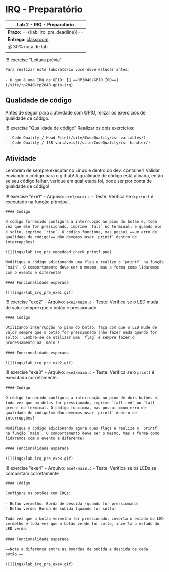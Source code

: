 # IRQ - Preparatório

| Lab 2 - IRQ - Preparatório                          |
|-----------------------------------------------------|
| **Prazo**: =={{lab_irq_pre_deadline}}==             |
| **Entrega:** [classroom]({{lab_irq_pre_classroom}}) |
| 💰 30% nota de lab                                  |

!!! exercise "Leitura prévia"

    Para realizar este laboratório você deve estudar antes.
   
    - O que é uma IRQ de GPIO: [📘 ==RP2040/GPIO IRQ==](/site/rp2040/rp2040-gpio-irq)

## Qualidade de código

Antes de seguir para a atividade com GPIO, relizar os exercícios de qualidade de código.

!!! exercise "Qualidade de código"
    Realizar os dois exercícios:
    
    - [Code Quality / Head File](/site/CodeQuality/isr-variables/)
    - [Code Quality / ISR variáveis](/site/CodeQuality/isr-handler/)

## Atividade

Lembrem de sempre executar no Linux e dentro do dev. container! Validar enviando o código para o github! A qualidade de código está ativada, então se seu código falhar, verique em qual etapa foi, pode ser por conta de qualidade de código!

!!! exercise "exe1"
    - Arquivo: `exe1/main.c`
    - Teste: Verifica se o `printf` é executado na função principal.
    
    #### Código
    
    O código fornecido configura a interrupção no pino do botão e, toda vez que ele for pressionado, imprime `fall` no terminal; e quando ele é solto, imprime `rise`. O código funciona, mas possui ==um erro de qualidade de código!== Não devemos usar `printf` dentro de interrupções!
    
    ![](imgs/lab_irq_pre_embedded_check_printf.png)
    
    Modifique o código adicionando uma flag e realize o `printf` na função `main`. O comportamento deve ser o mesmo, mas a forma como lidaremos com o evento é diferente!
    
    #### Funcionalidade esperada
    
    ![](imgs/lab_irq_pre_exe1.gif)

!!! exercise "exe2"
    - Arquivo: `exe2/main.c`
    - Teste: Verifica se o LED muda de valor sempre que o botão é pressionado.
    
    #### Código
    
    Utilizando interrupção no pino do botão, faça com que o LED mude de valor sempre que o botão for pressionado (não fazer nada quando for solto)! Lembre-se de utilizar uma `flag` e sempre fazer o processamento na `main`!  
    
    #### Funcionalidade esperada

    ![](imgs/lab_irq_pre_exe2.gif)

!!! exercise "exe3"
    - Arquivo: `exe3/main.c`
    - Teste: Verifica se o `printf` é executado corretamente.
    
    #### Código
    
    O código fornecido configura a interrupção no pino de dois botões e, toda vez que um deles for pressionado, imprime `fall red` ou `fall green` no terminal. O código funciona, mas possui ==um erro de qualidade de código!== Não devemos usar `printf` dentro de interrupções!

    Modifique o código adicionando agora duas flags e realize o `printf` na função `main`. O comportamento deve ser o mesmo, mas a forma como lidaremos com o evento é diferente!

    #### Funcionalidade esperada

    ![](imgs/lab_irq_pre_exe3.gif)

!!! exercise "exe4"
    - Arquivo: `exe4/main.c`
    - Teste: Verifica se os LEDs se comportam corretamente
    
    #### Código
 
    Configure os botões com IRQs:
    
    - Botão vermelho: Borda de descida (quando for pressionado)
    - Botão verde: Borda de subida (quando for solto)

    Toda vez que o botão vermelho for pressionado, inverta o estado do LED vermelho e toda vez que o botão verde for solto, inverta o estado do LED verde.

    #### Funcionalidade esperada
  
    ==Note a diferença entre as boardas de subida e descida de cada botão.==

    ![](imgs/lab_irq_pre_exe4.gif)
